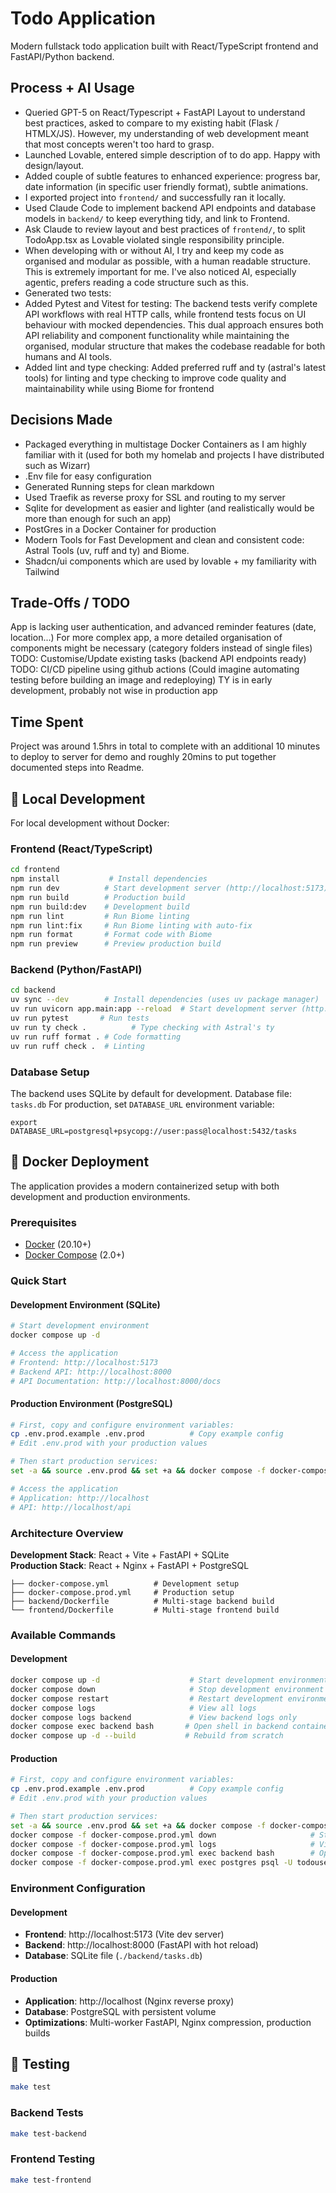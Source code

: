 # Todo Application

Modern fullstack todo application built with React/TypeScript frontend and FastAPI/Python backend.

## Process + AI Usage

- Queried GPT-5 on React/Typescript + FastAPI Layout to understand best practices, asked to compare to my existing habit (Flask / HTMLX/JS). However, my understanding of web development meant that most concepts weren't too hard to grasp.
- Launched Lovable, entered simple description of to do app. Happy with design/layout.
- Added couple of subtle features to enhanced experience: progress bar, date information (in specific user friendly format), subtle animations.
- I exported project into `frontend/` and successfully ran it locally.
- Used Claude Code to implement backend API endpoints and database models in `backend/` to keep everything tidy, and link to Frontend.
- Ask Claude to review layout and best practices of `frontend/`, to split TodoApp.tsx as Lovable violated single responsibility principle.
- When developing with or without AI, I try and keep my code as organised and modular as possible, with a human readable structure. This is extremely important for me. I've also noticed AI, especially agentic, prefers reading a code structure such as this.
- Generated two tests:
- Added Pytest and Vitest for testing: The backend tests verify complete API workflows with real HTTP calls, while frontend tests focus on UI behaviour with mocked dependencies. This dual approach ensures both API reliability and component functionality while maintaining the organised, modular structure that makes the codebase readable for both humans and AI tools.
- Added lint and type checking: Added preferred ruff and ty (astral's latest tools) for linting and type checking to improve code quality and maintainability while using Biome for frontend 


## Decisions Made

- Packaged everything in multistage Docker Containers as I am highly familiar with it (used for both my homelab and projects I have distributed such as Wizarr)
- .Env file for easy configuration
- Generated Running steps for clean markdown
- Used Traefik as reverse proxy for SSL and routing to my server 
- Sqlite for development as easier and lighter (and realistically would be more than enough for such an app)
- PostGres in a Docker Container for production
- Modern Tools for Fast Development and clean and consistent code: Astral Tools (uv, ruff and ty) and Biome.
- Shadcn/ui components which are used by lovable + my familiarity with Tailwind  

## Trade-Offs / TODO

App is lacking user authentication, and advanced reminder features (date, location...)
For more complex app, a more detailed organisation of components might be necessary (category folders instead of single files)
TODO: Customise/Update existing tasks (backend API endpoints ready)
TODO: CI/CD pipeline using github actions (Could imagine automating testing before building an image and redeploying)
TY is in early development, probably not wise in production app

## Time Spent

Project was around 1.5hrs in total to complete with an additional 10 minutes to deploy to server for demo and roughly 20mins to put together documented steps into Readme.


## 🚀 Local Development

For local development without Docker:

### Frontend (React/TypeScript)
```bash
cd frontend
npm install           # Install dependencies
npm run dev          # Start development server (http://localhost:5173)
npm run build        # Production build
npm run build:dev    # Development build
npm run lint         # Run Biome linting
npm run lint:fix     # Run Biome linting with auto-fix
npm run format       # Format code with Biome
npm run preview      # Preview production build
```

### Backend (Python/FastAPI)
```bash
cd backend
uv sync --dev        # Install dependencies (uses uv package manager)
uv run uvicorn app.main:app --reload  # Start development server (http://localhost:8000)
uv run pytest       # Run tests
uv run ty check .          # Type checking with Astral's ty
uv run ruff format . # Code formatting
uv run ruff check .  # Linting
```

### Database Setup
The backend uses SQLite by default for development. Database file: `tasks.db`
For production, set `DATABASE_URL` environment variable:
```
export DATABASE_URL=postgresql+psycopg://user:pass@localhost:5432/tasks
```

## 🐳 Docker Deployment

The application provides a modern containerized setup with both development and production environments.

### Prerequisites

- [Docker](https://docs.docker.com/get-docker/) (20.10+)
- [Docker Compose](https://docs.docker.com/compose/install/) (2.0+)

### Quick Start

#### Development Environment (SQLite)
```bash
# Start development environment
docker compose up -d

# Access the application
# Frontend: http://localhost:5173
# Backend API: http://localhost:8000
# API Documentation: http://localhost:8000/docs
```

#### Production Environment (PostgreSQL)
```bash
# First, copy and configure environment variables:
cp .env.prod.example .env.prod          # Copy example config
# Edit .env.prod with your production values

# Then start production services:
set -a && source .env.prod && set +a && docker compose -f docker-compose.prod.yml -f docker-compose.override.yml up -d

# Access the application
# Application: http://localhost
# API: http://localhost/api
```

### Architecture Overview

**Development Stack**: React + Vite + FastAPI + SQLite  
**Production Stack**: React + Nginx + FastAPI + PostgreSQL

```
├── docker-compose.yml          # Development setup
├── docker-compose.prod.yml     # Production setup
├── backend/Dockerfile          # Multi-stage backend build
└── frontend/Dockerfile         # Multi-stage frontend build
```

### Available Commands

#### Development
```bash
docker compose up -d                    # Start development environment
docker compose down                     # Stop development environment
docker compose restart                  # Restart development environment
docker compose logs                     # View all logs
docker compose logs backend             # View backend logs only
docker compose exec backend bash       # Open shell in backend container
docker compose up -d --build           # Rebuild from scratch
```

#### Production
```bash
# First, copy and configure environment variables:
cp .env.prod.example .env.prod          # Copy example config
# Edit .env.prod with your production values

# Then start production services:
set -a && source .env.prod && set +a && docker compose -f docker-compose.prod.yml -f docker-compose.override.yml up -d
docker compose -f docker-compose.prod.yml down                     # Stop production environment
docker compose -f docker-compose.prod.yml logs                     # View all logs
docker compose -f docker-compose.prod.yml exec backend bash        # Open shell in backend container
docker compose -f docker-compose.prod.yml exec postgres psql -U todouser -d tasks  # Open PostgreSQL shell
```

### Environment Configuration

#### Development
- **Frontend**: http://localhost:5173 (Vite dev server)
- **Backend**: http://localhost:8000 (FastAPI with hot reload)
- **Database**: SQLite file (`./backend/tasks.db`)

#### Production
- **Application**: http://localhost (Nginx reverse proxy)
- **Database**: PostgreSQL with persistent volume
- **Optimizations**: Multi-worker FastAPI, Nginx compression, production builds

## 🧪 Testing

```bash
make test
```

### Backend Tests
```bash
make test-backend
```

### Frontend Testing
```bash
make test-frontend
```
